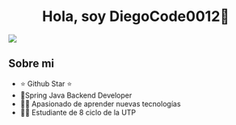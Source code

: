 <div align="center">
<h1 align="center">Hola, soy DiegoCode0012👋</h1>
</div>

<img src="https://img.freepik.com/vector-premium/plantilla-diseno-bienvenida-colorida-bienvenido-banner-letras-diseno-texto-bienvenida_471203-522.jpg"></img>
## Sobre mi
- ⭐ Github Star ⭐ 
- 🍂Spring Java Backend Developer
- 💁‍♂️ Apasionado de aprender nuevas tecnologías
- 👨‍🎓 Estudiante de 8 ciclo de la UTP
<br>






